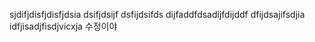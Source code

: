 sjdifjdisfjdisfjdsia
dsifjdsijf
dsfijdsifds
dijfaddfdsadijfdijddf
dfijdsajifsdjia
idfjisadjfisdjvicxja
수정이야
